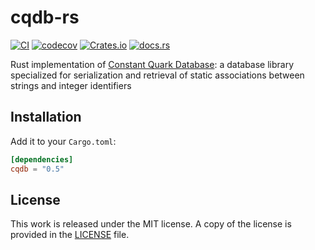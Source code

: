 # cqdb-rs

[![CI](https://github.com/messense/cqdb-rs/workflows/CI/badge.svg)](https://github.com/messense/cqdb-rs/actions?query=workflow%3ACI)
[![codecov](https://codecov.io/gh/messense/cqdb-rs/branch/master/graph/badge.svg)](https://codecov.io/gh/messense/cqdb-rs)
[![Crates.io](https://img.shields.io/crates/v/cqdb.svg)](https://crates.io/crates/cqdb)
[![docs.rs](https://docs.rs/cqdb/badge.svg)](https://docs.rs/cqdb/)

Rust implementation of [Constant Quark Database](http://www.chokkan.org/software/cqdb/): 
a database library specialized for serialization and retrieval of static associations between strings and integer identifiers

## Installation

Add it to your ``Cargo.toml``:

```toml
[dependencies]
cqdb = "0.5"
```

## License

This work is released under the MIT license. A copy of the license is provided
in the [LICENSE](./LICENSE) file.
